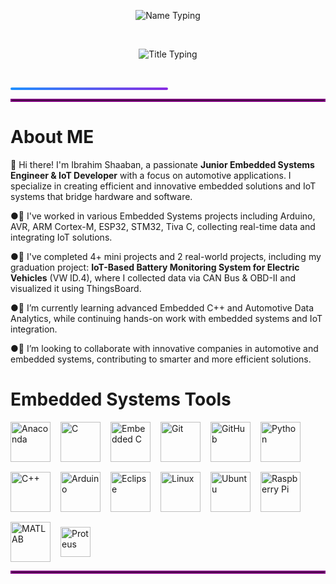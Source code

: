<!-- الاسم -->
<p align="center">
  <img src="https://readme-typing-svg.herokuapp.com?font=Fira+Code&size=32&duration=3000&pause=1000&color=1E90FF&center=true&width=700&lines=Ibrahim+Shaaban" alt="Name Typing" />
</p>

<br>

<!-- العنوان -->
<p align="center">
  <img src="https://readme-typing-svg.herokuapp.com?font=Fira+Code&size=24&duration=3000&pause=1000&color=FF5733,FF8D1A&center=true&width=700&lines=Junior+Embedded+Engineer+And+IoT+Developer;Automotive+Engineer" alt="Title Typing" />
</p>

<br>

<!-- خط الفاصل بين السكشنات -->
<p align="center">
  <div style="background: linear-gradient(to right, #1E90FF, #8A2BE2); height: 4px; width: 50%; border-radius: 2px;"></div>
</p>
<hr style="border: 2px solid purple;">

# **About ME**


👋 Hi there! I'm Ibrahim Shaaban, a passionate **Junior Embedded Systems Engineer & IoT Developer** with a focus on automotive applications. I specialize in creating efficient and innovative embedded solutions and IoT systems that bridge hardware and software.  

●🔭 I've worked in various Embedded Systems projects including Arduino, AVR, ARM Cortex-M, ESP32, STM32, Tiva C, collecting real-time data and integrating IoT solutions.  

●🤖 I've completed 4+ mini projects and 2 real-world projects, including my graduation project: **IoT-Based Battery Monitoring System for Electric Vehicles** (VW ID.4), where I collected data via CAN Bus & OBD-II and visualized it using ThingsBoard.    

●🌱 I’m currently learning advanced Embedded C++ and Automotive Data Analytics, while continuing hands-on work with embedded systems and IoT integration.  

●🤝 I’m looking to collaborate with innovative companies in automotive and embedded systems, contributing to smarter and more efficient solutions.

# Embedded Systems Tools
<div style="display: flex; flex-wrap: wrap; gap: 16px; align-items: center;">
  <img src="https://cdn.jsdelivr.net/gh/devicons/devicon@latest/icons/anaconda/anaconda-original.svg" width="64" height="64" alt="Anaconda" />
  <img src="https://cdn.jsdelivr.net/gh/devicons/devicon@latest/icons/c/c-original.svg" width="64" height="64" alt="C" />
  <img src="https://cdn.jsdelivr.net/gh/devicons/devicon@latest/icons/embeddedc/embeddedc-original.svg" width="64" height="64" alt="Embedded C" />
  <img src="https://cdn.jsdelivr.net/gh/devicons/devicon@latest/icons/git/git-plain.svg" width="64" height="64" alt="Git" />
  <img src="https://cdn.jsdelivr.net/gh/devicons/devicon@latest/icons/github/github-original.svg" width="64" height="64" alt="GitHub" />
  <img src="https://cdn.jsdelivr.net/gh/devicons/devicon@latest/icons/python/python-original.svg" width="64" height="64" alt="Python" />
  <img src="https://cdn.jsdelivr.net/gh/devicons/devicon@latest/icons/cplusplus/cplusplus-original.svg" width="64" height="64" alt="C++" />
  <img src="https://cdn.jsdelivr.net/gh/devicons/devicon@latest/icons/arduino/arduino-original.svg" width="64" height="64" alt="Arduino" />
  <img src="https://cdn.jsdelivr.net/gh/devicons/devicon@latest/icons/eclipse/eclipse-original.svg" width="64" height="64" alt="Eclipse" />
  <img src="https://cdn.jsdelivr.net/gh/devicons/devicon@latest/icons/linux/linux-original.svg" width="64" height="64" alt="Linux" />
  <img src="https://cdn.jsdelivr.net/gh/devicons/devicon@latest/icons/ubuntu/ubuntu-original.svg" width="64" height="64" alt="Ubuntu" />
  <img src="https://cdn.jsdelivr.net/gh/devicons/devicon@latest/icons/raspberrypi/raspberrypi-original.svg" width="64" height="64" alt="Raspberry Pi" />
  <img src="https://cdn.jsdelivr.net/gh/devicons/devicon@latest/icons/matlab/matlab-original.svg" width="64" height="64" alt="MATLAB" />
  <img src="https://assets.streamlinehq.com/image/private/w_30,h_30,ar_1/f_auto/v1/icons/logos/proteus-m6yuuf4xb9n49h83irqsfn.png/proteus-9iq1io6zwhr4e131ry1sex.png?_a=DATAg1XyZAA0" alt="Proteus" width="48" height="48" />

</div>
<hr style="border: 2px solid purple;">
